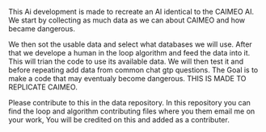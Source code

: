    This Ai development is made to recreate an AI identical to the CAIMEO AI. We start by collecting as much data as we can about CAIMEO and how became dangerous. 
   
   We then sot the usable data and select what databases we will use. After that we develope a human in the loop algorithm and feed the data into it. This will trian the code to use its available data. We will then test it and before repeating add data from common chat gtp questions. The Goal is to make a code that may eventualy become dangerous. THIS IS MADE TO REPLICATE CAIMEO.
   
   
   Please contribute to this in the data repository. In this repository you can find the loop and algorithm contributing files where you them email me on your work, You will be credited on this and added as a contributer. 
